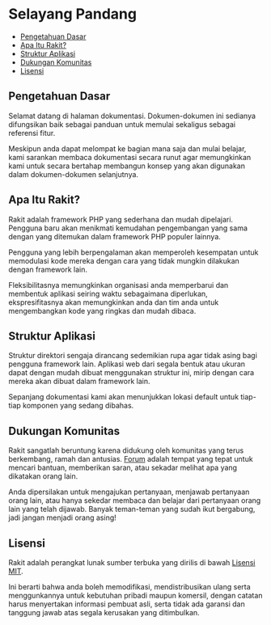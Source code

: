 # Selayang Pandang

<!-- MarkdownTOC autolink="true" autoanchor="true" levels="2,3" bracket="round" lowercase="only_ascii" -->

- [Pengetahuan Dasar](#pengetahuan-dasar)
- [Apa Itu Rakit?](#apa-itu-rakit)
- [Struktur Aplikasi](#struktur-aplikasi)
- [Dukungan Komunitas](#dukungan-komunitas)
- [Lisensi](#lisensi)

<!-- /MarkdownTOC -->


<a id="pengetahuan-dasar"></a>
## Pengetahuan Dasar

Selamat datang di halaman dokumentasi.
Dokumen-dokumen ini sedianya difungsikan baik sebagai panduan untuk memulai sekaligus sebagai referensi fitur.

Meskipun anda dapat melompat ke bagian mana saja dan mulai belajar, kami sarankan membaca dokumentasi
secara runut agar memungkinkan kami untuk secara bertahap membangun konsep yang akan digunakan
dalam dokumen-dokumen selanjutnya.


<a id="apa-itu-rakit"></a>
## Apa Itu Rakit?

Rakit adalah framework PHP yang sederhana dan mudah dipelajari.
Pengguna baru akan menikmati kemudahan pengembangan yang sama dengan yang ditemukan
dalam framework PHP populer lainnya.

Pengguna yang lebih berpengalaman akan memperoleh kesempatan untuk memodulasi kode mereka
dengan cara yang tidak mungkin dilakukan dengan framework lain.

Fleksibilitasnya memungkinkan organisasi anda memperbarui dan membentuk aplikasi seiring waktu
sebagaimana diperlukan, ekspresifitasnya akan memungkinkan anda dan tim anda untuk mengembangkan
kode yang ringkas dan mudah dibaca.

<a id="struktur-aplikasi"></a>
## Struktur Aplikasi

Struktur direktori sengaja dirancang sedemikian rupa agar tidak asing bagi pengguna framework lain.
Aplikasi web dari segala bentuk atau ukuran dapat dengan mudah dibuat menggunakan struktur ini,
mirip dengan cara mereka akan dibuat dalam framework lain.

Sepanjang dokumentasi kami akan menunjukkan lokasi default untuk tiap-tiap komponen yang sedang dibahas.


<a id="dukungan-komunitas"></a>
## Dukungan Komunitas

Rakit sangatlah beruntung karena didukung oleh komunitas yang terus berkembang, ramah dan antusias.
[Forum](https://rakit.esyede.my.id/forum) adalah tempat yang tepat untuk mencari bantuan,
memberikan saran, atau sekadar melihat apa yang dikatakan orang lain.

Anda dipersilakan untuk mengajukan pertanyaan, menjawab pertanyaan orang lain, atau hanya sekedar
membaca dan belajar dari pertanyaan orang lain yang telah dijawab.
Banyak teman-teman yang sudah ikut bergabung, jadi jangan menjadi orang asing!


<a id="lisensi"></a>
## Lisensi

Rakit adalah perangkat lunak sumber terbuka yang dirilis di bawah
[Lisensi MIT](http://www.opensource.org/licenses/mit-license.php).


Ini berarti bahwa anda boleh memodifikasi, mendistribusikan ulang serta menggunkannya untuk
kebutuhan pribadi maupun komersil, dengan catatan harus menyertakan informasi pembuat asli,
serta tidak ada garansi dan tanggung jawab atas segala kerusakan yang ditimbulkan.
